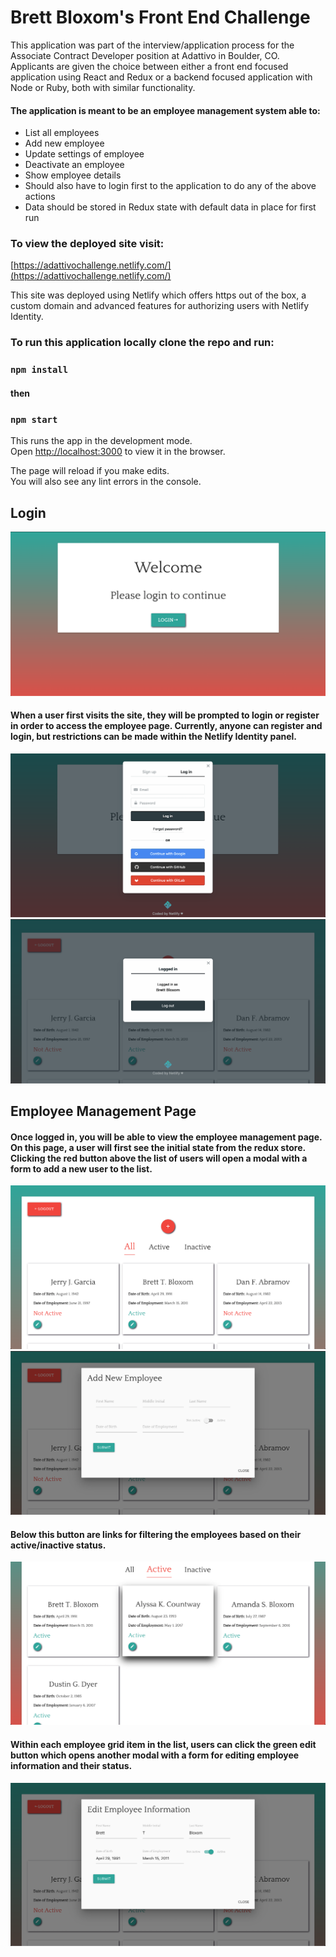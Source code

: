 # Brett Bloxom's Front End Challenge

This application was part of the interview/application process for the Associate Contract Developer position at Adattivo in Boulder, CO. 
Applicants are given the choice between either a front end focused application using React and Redux or a backend focused application with Node or Ruby, both with similar functionality. 

#### The application is meant to be an employee management system able to:
- List all employees
- Add new employee
- Update settings of employee
- Deactivate an employee
- Show employee details
- Should also have to login first to the application to do any of the above actions
- Data should be stored in Redux state with default data in place for first run 


### To view the deployed site visit:

[https://adattivochallenge.netlify.com/](https://adattivochallenge.netlify.com/)

This site was deployed using Netlify which offers https out of the box, a custom domain and advanced features for authorizing users with Netlify Identity.

### To run this application locally clone the repo and run:
### `npm install`
#### then
### `npm start`

This runs the app in the development mode.<br>
Open [http://localhost:3000](http://localhost:3000) to view it in the browser.

The page will reload if you make edits.<br>
You will also see any lint errors in the console.

## Login 

![Login](src/screenshots/login-landing.png)

#### When a user first visits the site, they will be prompted to login or register in order to access the employee page. Currently, anyone can register and login, but restrictions can be made within the Netlify Identity panel. 

![Login Modal](src/screenshots/login-modal.png)
![Logged in](src/screenshots/logged-in.png)


## Employee Management Page

#### Once logged in, you will be able to view the employee management page. On this page, a user will first see the initial state from the redux store. Clicking the red button above the list of users will open a modal with a form to add a new user to the list. 

![Home](src/screenshots/home.png)
![Add](src/screenshots/add.png)

#### Below this button are links for filtering the employees based on their active/inactive status.

![Filter](src/screenshots/filter.png)

#### Within each employee grid item in the list, users can click the green edit button which opens another modal with a form for editing employee information and their status.

![Edit](src/screenshots/edit.png)



